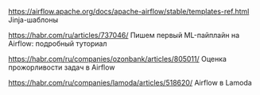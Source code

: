 https://airflow.apache.org/docs/apache-airflow/stable/templates-ref.html Jinja-шаблоны 

https://habr.com/ru/articles/737046/ Пишем первый ML-пайплайн на Airflow: подробный туториал

https://habr.com/ru/companies/ozonbank/articles/805011/ Оценка прожорливости задач в Airflow

https://habr.com/ru/companies/lamoda/articles/518620/ Airflow в Lamoda